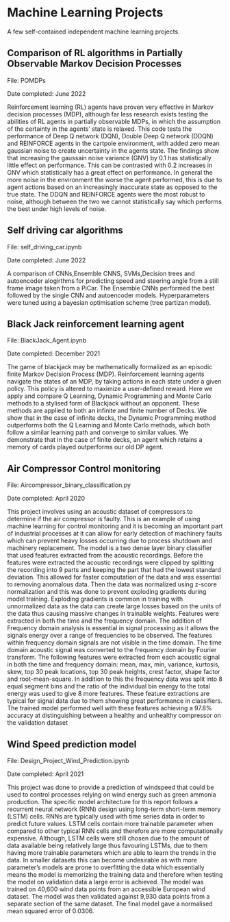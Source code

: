 # Machine Learning Projects
A few self-contained independent machine learning projects.
## Comparison of RL algorithms in Partially Observable Markov Decision Processes
File: POMDPs

Date completed: June 2022

Reinforcement learning (RL) agents have proven very effective in Markov decision processes
(MDP), although far less research exists testing the abilities of RL agents in partially observable
MDPs, in which the assumption of the certainty in the agents’ state is relaxed. This code tests
the performance of Deep Q network (DQN), Double Deep Q network (DDQN) and REINFORCE
agents in the cartpole environment, with added zero mean gaussian noise to create uncertainty
in the agents state. The findings show that increasing the gaussain noise variance (GNV) by
0.1 has statistically little effect on performance. This can be contrasted with 0.2 increases in
GNV which statistically has a great effect on performance. In general the more noise in the
environment the worse the agent performed, this is due to agent actions based on an increasingly
inaccurate state as opposed to the true state. The DDQN and REINFORCE agents were the
most robust to noise, although between the two we cannot statistically say which performs the
best under high levels of noise.



## Self driving car algorithms
File: self_driving_car.ipynb

Date completed: June 2022

A comparison of CNNs,Ensemble CNNS, SVMs,Decision trees and autoencoder alogirthms for predicting speed and steering angle from a still frame image taken from a PiCar. The Ensemble CNNs performed the best followed by the single CNN and autoencoder models. Hyperparameters were tuned using a bayesian optimisation scheme (tree partizan model).

## Black Jack reinforcement learning agent
File: BlackJack_Agent.ipynb

Date completed: December 2021

The game of blackjack may be mathematically formalized as an episodic finite Markov Decision Process (MDP). Reinforcement learning agents navigate the states of an MDP, by taking actions in each state under a given policy. This policy is altered to maximize a user-defined reward. Here we apply and compare Q Learning, Dynamic Programming and Monte Carlo methods to a stylised form of Blackjack without an opponent. These methods are applied to both an infinite and finite number of Decks. We show that in the case of infinite decks, the Dynamic Programming method outperforms both the Q Learning and Monte Carlo methods, which both follow a similar learning path and converge to similar values. We demonstrate that in the case of finite decks, an agent which retains a memory of cards played outperforms our old DP agent.


## Air Compressor Control monitoring
File: Aircompressor_binary_classification.py

Date completed: April 2020

This project involves using an acoustic dataset of compressors to determine if the air compressor is faulty. This is an example of using machine learning for control monitoring and it is becoming an important part of industrial processes at it can allow for early detection of machinery faults which can prevent heavy losses occurring due to process shutdown and machinery replacement. The model is a two dense layer binary classifier that used features extracted from the acoustic recordings. Before the features were extracted the acoustic recordings were clipped by splitting the recording into 9 parts and keeping the part that had the lowest standard deviation. This allowed for faster computation of the data and was essential to removing anomalous data. Then the data was normalized using z-score normalization and this was done to prevent exploding gradients during model training. Exploding gradients is common in training with unnormalized data as the data can create large losses based on the units of the data thus causing massive changes in trainable weights. Features were extracted in both the time and the frequency domain. The addition of Frequency domain analysis is essential in signal processing as it allows the signals energy over a range of frequencies to be observed. The features within frequency domain signals are not visible in the time domain. The time domain acoustic signal was converted to the frequency domain by Fourier transform. The following features were extracted from each acoustic signal in both the time and frequency domain: mean, max, min, variance, kurtosis, skew, top 30 peak locations, top 30 peak heights, crest factor, shape factor and root-mean-square. In addition to this the frequency data was split into 8 equal segment bins and the ratio of the individual bin energy to the total energy was used to give 8 more features. These feature extractions are typical for signal data due to them showing great performance in classifiers. The trained model performed well with these features achieving a 97.8% accuracy at distinguishing between a healthy and unhealthy compressor on the validation dataset

## Wind Speed prediction model 
File: Design_Project_Wind_Prediction.ipynb

Date completed: April 2021

This project was done to provide a prediction of windspeed that could be used to control processes relying on wind energy such as green ammonia production. The specific model architecture for this report follows a recurrent neural network (RNN) design using long-term short-term memory (LSTM) cells. RNNs are typically used with time series data in order to predict future values. LSTM cells contain more trainable parameter when compared to other typical RNN cells and therefore are more computationally expensive. Although, LSTM cells were still chosen due to the amount of data available being relatively large thus favouring LSTMs, due to them having more trainable parameters which are able to learn the trends in the data. In smaller datasets this can become undesirable as with more parameter’s models are prone to overfitting the data which essentially means the model is memorizing the training data and therefore when testing the model on validation data a large error is achieved. 
The model was trained on 40,600 wind data points from an accessible European wind dataset. The model was then validated against 9,930 data points from a separate section of the same dataset. The final model gave a normalised mean squared error of 0.0306. 
